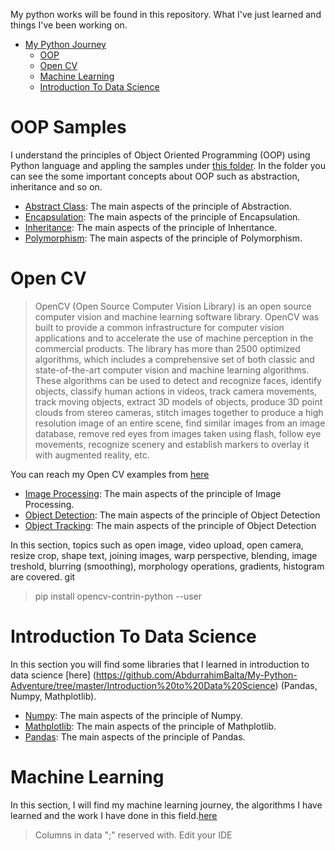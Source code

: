 My python works will be found in this repository. What I've just learned and things I've been working on.

- [My Python Journey](#python-journey)
    - [OOP](#oop-samples)
    - [Open CV](#open-cv)
    - [Machine Learning](#machine-learning)
    - [Introduction To Data Science](introduction-to-data-science)

# OOP Samples

I understand the principles of Object Oriented Programming (OOP) using Python language and appling the samples under [this folder](https://github.com/AbdurrahimBalta/My-Python-Adventure/tree/master/OOP%20Python).
In the folder you can see the some important concepts about OOP such as abstraction, inheritance and so on.

* [Abstract Class](https://github.com/AbdurrahimBalta/My-Python-Adventure/blob/master/OOP%20Python/abstractClass.py): The main aspects of the principle of Abstraction.
* [Encapsulation](https://github.com/AbdurrahimBalta/My-Python-Adventure/blob/master/OOP%20Python/encapsulation.py):  The main aspects of the principle of Encapsulation.
* [Inheritance](https://github.com/AbdurrahimBalta/My-Python-Adventure/blob/master/OOP%20Python/inheritance.py):      The main aspects of the principle of Inherıtance.
* [Polymorphism](https://github.com/AbdurrahimBalta/My-Python-Adventure/blob/master/OOP%20Python/polymorphism.py):    The main aspects of the principle of Polymorphism.


# Open CV 

> OpenCV (Open Source Computer Vision Library) is an open source computer vision and machine learning software library. OpenCV was built to provide a common infrastructure for computer vision applications and to accelerate the use of machine perception in the commercial products. 
The library has more than 2500 optimized algorithms, which includes a comprehensive set of both classic and state-of-the-art computer vision and machine learning algorithms. These algorithms can be used to detect and recognize faces, identify objects, classify human actions in videos, track camera movements, track moving objects, extract 3D models of objects, produce 3D point clouds from stereo cameras, stitch images together to produce a high resolution image of an entire scene, find similar images from an image database, remove red eyes from images taken using flash, follow eye movements, recognize scenery and establish markers to overlay it with augmented reality, etc.

You can reach my Open CV examples from [here](https://github.com/AbdurrahimBalta/My-Python-Adventure/tree/master/OpenCV)

* [Image Processing](https://github.com/AbdurrahimBalta/My-Python-Adventure/tree/master/OpenCV/OPENCV_g%C3%B6r%C3%BCnt%C3%BC_i%C5%9Fleme): The main aspects of the principle of Image Processing.
* [Object Detection](https://github.com/AbdurrahimBalta/My-Python-Adventure/tree/master/OpenCV/Opencv_nesne_tespiti):  The main aspects of the principle of Object Detection
* [Object Tracking](https://github.com/AbdurrahimBalta/My-Python-Adventure/blob/master/OpenCV/OpenCV_nesne_takibi/Object_Tracking.py): The main aspects of the principle of Object Detection

In this section, topics such as open image, video upload, open camera, resize crop, shape text, joining images, warp perspective, blending, image treshold, blurring (smoothing), morphology operations, gradients, histogram are covered.
git

> pip install opencv-contrin-python --user 

# Introduction To Data Science


In this section you will find some libraries that I learned in introduction to data science [here] (https://github.com/AbdurrahimBalta/My-Python-Adventure/tree/master/Introduction%20to%20Data%20Science) (Pandas, Numpy, Mathplotlib).


* [Numpy](https://github.com/AbdurrahimBalta/My-Python-Adventure/blob/master/Introduction%20o%20data%20science/Numpy.py): The main aspects of the principle of Numpy.
* [Mathplotlib](https://github.com/AbdurrahimBalta/My-Python-Adventure/blob/master/Introduction%20o%20data%20science/Mathplotlib.py):  The main aspects of the principle of Mathplotlib.
* [Pandas](https://github.com/AbdurrahimBalta/My-Python-Adventure/blob/master/Introduction%20o%20data%20science/Pandas.py):      The main aspects of the principle of Pandas.


# Machine Learning


In this section, I will find my machine learning journey, the algorithms I have learned and the work I have done in this field.[here](https://github.com/AbdurrahimBalta/My-Python-Adventure/tree/master/Machine%20Learning)

> Columns in data ";" reserved with. Edit your IDE






